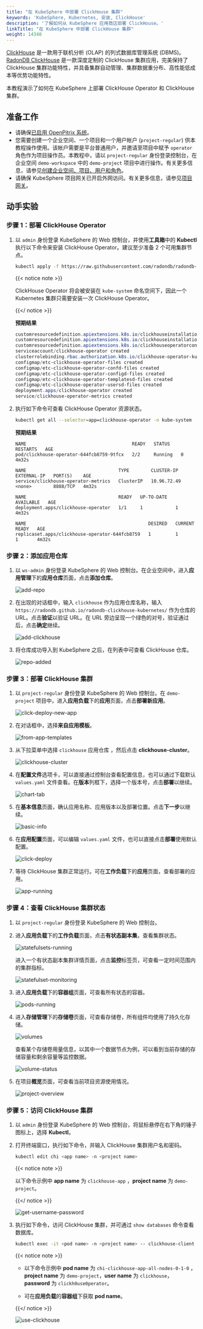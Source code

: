 ```yaml
---
title: "在 KubeSphere 中部署 ClickHouse 集群"
keywords: 'KubeSphere, Kubernetes, 安装, ClickHouse'
description: '了解如何从 KubeSphere 应用商店部署 ClickHouse。'
linkTitle: "在 KubeSphere 中部署 ClickHouse 集群"
weight: 14340
---
```


[ClickHouse](https://clickhouse.tech/) 是一款用于联机分析 (OLAP) 的列式数据库管理系统 (DBMS)。[RadonDB ClickHouse](https://github.com/radondb/radondb-clickhouse-kubernetes) 是一款深度定制的 ClickHouse 集群应用，完美保持了 ClickHouse 集群功能特性，并具备集群自动管理、集群数据重分布、高性能低成本等优势功能特性。

本教程演示了如何在 KubeSphere 上部署 ClickHouse Operator 和 ClickHouse 集群。

## 准备工作

- 请确保[已启用 OpenPitrix 系统](../../../pluggable-components/app-store/)。
- 您需要创建一个企业空间、一个项目和一个用户帐户 (`project-regular`) 供本教程操作使用。该帐户需要是平台普通用户，并邀请至项目中赋予 `operator` 角色作为项目操作员。本教程中，请以 `project-regular` 身份登录控制台，在企业空间 `demo-workspace` 中的 `demo-project` 项目中进行操作。有关更多信息，请参见[创建企业空间、项目、用户和角色](../../../quick-start/create-workspace-and-project/)。
- 请确保 KubeSphere 项目网关已开启外网访问。有关更多信息，请参见[项目网关](../../../project-administration/project-gateway/)。

## 动手实验

### 步骤 1：部署 ClickHouse Operator

1. 以 `admin` 身份登录 KubeSphere 的 Web 控制台，并使用**工具箱**中的 **Kubectl** 执行以下命令来安装 ClickHouse Operator。建议至少准备 2 个可用集群节点。

   ```bash
   kubectl apply -f https://raw.githubusercontent.com/radondb/radondb-clickhouse-kubernetes/main/clickhouse-operator-install.yml
   ```

   {{< notice note >}}

   ClickHouse Operator 将会被安装在 `kube-system` 命名空间下，因此一个 Kubernetes 集群只需要安装一次 ClickHouse Operator。

   {{</ notice >}}

   **预期结果**

   ```powershell
   customresourcedefinition.apiextensions.k8s.io/clickhouseinstallations.clickhouse.altinity.com configured
   customresourcedefinition.apiextensions.k8s.io/clickhouseinstallationtemplates.clickhouse.altinity.com created
   customresourcedefinition.apiextensions.k8s.io/clickhouseoperatorconfigurations.clickhouse.altinity.com created
   serviceaccount/clickhouse-operator created
   clusterrolebinding.rbac.authorization.k8s.io/clickhouse-operator-kube-system created
   configmap/etc-clickhouse-operator-files created
   configmap/etc-clickhouse-operator-confd-files created
   configmap/etc-clickhouse-operator-configd-files created
   configmap/etc-clickhouse-operator-templatesd-files created
   configmap/etc-clickhouse-operator-usersd-files created
   deployment.apps/clickhouse-operator created
   service/clickhouse-operator-metrics created
   ```

2. 执行如下命令可查看 ClickHouse Operator 资源状态。

   ```bash
   kubectl get all --selector=app=clickhouse-operator -n kube-system
   ```
   **预期结果**
   ```
   NAME                                       READY   STATUS    RESTARTS   AGE
   pod/clickhouse-operator-644fcb8759-9tfcx   2/2     Running   0          4m32s

   NAME                                  TYPE        CLUSTER-IP    EXTERNAL-IP   PORT(S)    AGE
   service/clickhouse-operator-metrics   ClusterIP   10.96.72.49   <none>        8888/TCP   4m32s

   NAME                                  READY   UP-TO-DATE   AVAILABLE   AGE
   deployment.apps/clickhouse-operator   1/1     1            1           4m32s

   NAME                                             DESIRED   CURRENT   READY   AGE
   replicaset.apps/clickhouse-operator-644fcb8759   1         1         1       4m32s

   ```

### 步骤 2：添加应用仓库

1. 以 `ws-admin` 身份登录 KubeSphere 的 Web 控制台。在企业空间中，进入**应用管理**下的**应用仓库**页面，点击**添加仓库**。

   ![add-repo](/images/docs/zh-cn/appstore/external-apps/deploy-clickhouse/add-repo.png)

2. 在出现的对话框中，输入 `clickhouse` 作为应用仓库名称，输入 `https://radondb.github.io/radondb-clickhouse-kubernetes/` 作为仓库的 URL。点击**验证**以验证 URL。在 URL 旁边呈现一个绿色的对号，验证通过后，点击**确定**继续。

   ![add-clickhouse](/images/docs/zh-cn/appstore/external-apps/deploy-clickhouse/add-clickhouse.png)

3. 将仓库成功导入到 KubeSphere 之后，在列表中可查看 ClickHouse 仓库。

   ![repo-added](/images/docs/zh-cn/appstore/external-apps/deploy-clickhouse/repo-added.png)

### 步骤 3：部署 ClickHouse 集群

1. 以 `project-regular` 身份登录 KubeSphere 的 Web 控制台。在 `demo-project` 项目中，进入**应用负载**下的**应用**页面，点击**部署新应用**。

   ![click-deploy-new-app](/images/docs/zh-cn/appstore/external-apps/deploy-clickhouse/click-deploy-new-app.png)

2. 在对话框中，选择**来自应用模板**。

   ![from-app-templates](/images/docs/zh-cn/appstore/external-apps/deploy-clickhouse/from-app-templates.png)

3. 从下拉菜单中选择 `clickhouse` 应用仓库 ，然后点击 **clickhouse-cluster**。

   ![clickhouse-cluster](/images/docs/zh-cn/appstore/external-apps/deploy-clickhouse/clickhouse-cluster.png)

4. 在**配置文件**选项卡，可以直接通过控制台查看配置信息，也可以通过下载默认 `values.yaml` 文件查看。在**版本**列框下，选择一个版本号，点击**部署**以继续。
   
   ![chart-tab](/images/docs/zh-cn/appstore/external-apps/deploy-clickhouse/chart-tab.png)

5. 在**基本信息**页面，确认应用名称、应用版本以及部署位置。点击**下一步**以继续。

   ![basic-info](/images/docs/zh-cn/appstore/external-apps/deploy-clickhouse/basic-info.png)

6. 在**应用配置**页面，可以编辑 `values.yaml` 文件，也可以直接点击**部署**使用默认配置。

   ![click-deploy](/images/docs/zh-cn/appstore/external-apps/deploy-clickhouse/click-deploy.png)

7. 等待 ClickHouse 集群正常运行。可在**工作负载**下的**应用**页面，查看部署的应用。

   ![app-running](/images/docs/zh-cn/appstore/external-apps/deploy-clickhouse/app-running.png)

### 步骤 4：查看 ClickHouse 集群状态

1. 以 `project-regular` 身份登录 KubeSphere 的 Web 控制台。
   
2. 进入**应用负载**下的**工作负载**页面，点击**有状态副本集**，查看集群状态。

   ![statefulsets-running](/images/docs/zh-cn/appstore/external-apps/deploy-clickhouse/statefulsets-running.png)

   进入一个有状态副本集群详情页面，点击**监控**标签页，可查看一定时间范围内的集群指标。

   ![statefulset-monitoring](/images/docs/zh-cn/appstore/external-apps/deploy-clickhouse/statefulset-monitoring.png)

3. 进入**应用负载**下的**容器组**页面，可查看所有状态的容器。

   ![pods-running](/images/docs/zh-cn/appstore/external-apps/deploy-clickhouse/pods-running.png)

4. 进入**存储管理**下的**存储卷**页面，可查看存储卷，所有组件均使用了持久化存储。

   ![volumes](/images/docs/zh-cn/appstore/external-apps/deploy-clickhouse/volumes.png)

   查看某个存储卷用量信息，以其中一个数据节点为例，可以看到当前存储的存储容量和剩余容量等监控数据。

   ![volume-status](/images/docs/zh-cn/appstore/external-apps/deploy-clickhouse/volume-status.png)

5. 在项目**概览**页面，可查看当前项目资源使用情况。

   ![project-overview](/images/docs/zh-cn/appstore/external-apps/deploy-clickhouse/project-overview.png)

### 步骤 5：访问 ClickHouse 集群

1. 以 `admin` 身份登录 KubeSphere 的 Web 控制台，将鼠标悬停在右下角的锤子图标上，选择 **Kubectl**。

2. 打开终端窗口，执行如下命令，并输入 ClickHouse 集群用户名和密码。
   
   ```bash
   kubectl edit chi <app name> -n <project name>
   ```
   
   {{< notice note >}}

   以下命令示例中 **app name** 为 `clickhouse-app` ，**project name** 为 `demo-project`。

   {{</ notice >}}

   ![get-username-password](/images/docs/zh-cn/appstore/external-apps/deploy-clickhouse/get-username-password.png)

3. 执行如下命令，访问 ClickHouse 集群，并可通过 `show databases` 命令查看数据库。

   ```bash
   kubectl exec -it <pod name> -n <project name> -- clickhouse-client --user=<user name> --password=<user password>
   ```

   {{< notice note >}}

   - 以下命令示例中 **pod name** 为 `chi-clickhouse-app-all-nodes-0-1-0` ，**project name** 为 `demo-project`，**user name** 为 `clickhouse`，**password** 为  `clickh0use0perator`。

   - 可在**应用负载**的**容器组**下获取 **pod name**。

   {{</ notice >}}

   ![use-clickhouse](/images/docs/zh-cn/appstore/external-apps/deploy-clickhouse/use-clickhouse.png)
